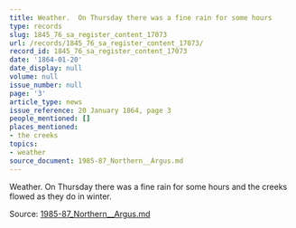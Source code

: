 ```yaml
---
title: Weather.  On Thursday there was a fine rain for some hours
type: records
slug: 1845_76_sa_register_content_17073
url: /records/1845_76_sa_register_content_17073/
record_id: 1845_76_sa_register_content_17073
date: '1864-01-20'
date_display: null
volume: null
issue_number: null
page: '3'
article_type: news
issue_reference: 20 January 1864, page 3
people_mentioned: []
places_mentioned:
- the creeks
topics:
- weather
source_document: 1985-87_Northern__Argus.md
---
```


Weather.  On Thursday there was a fine rain for some hours and the creeks flowed as they do in winter.

Source: [1985-87_Northern__Argus.md](/downloads/markdown/1985-87_Northern__Argus.md)
